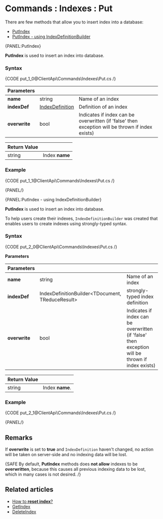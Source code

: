 # Commands : Indexes : Put

There are few methods that allow you to insert index into a database:   
- [PutIndex](../../../client-api/commands/indexes/put#putindex)   
- [PutIndex - using IndexDefinitionBuilder](../../../client-api/commands/indexes/put#putindex---using-indexdefinitionbuilder)   

{PANEL:PutIndex}

**PutIndex** is used to insert an index into database.

### Syntax

{CODE put_1_0@ClientApi\Commands\Indexes\Put.cs /}

| Parameters | | |
| ------------- | ------------- | ----- |
| **name** | string | Name of an index |
| **indexDef** | [IndexDefinition](../../../glossary/indexes/index-definition) | Definition of an index |
| **overwrite** | bool | Indicates if index can be overwritten (if 'false' then exception will be thrown if index exists) |

| Return Value | |
| ------------- | ----- |
| string | Index **name** |

### Example

{CODE put_1_1@ClientApi\Commands\Indexes\Put.cs /}

{PANEL/}

{PANEL:PutIndex - using IndexDefinitionBuilder}

**PutIndex** is used to insert an index into database. 

To help users create their indexes, `IndexDefinitionBuilder` was created that enables users to create indexes using strongly-typed syntax.

### Syntax

{CODE put_2_0@ClientApi\Commands\Indexes\Put.cs /}

**Parameters**   

| Parameters | | |
| ------------- | ------------- | ----- |
| **name** | string | Name of an index |
| **indexDef** | IndexDefinitionBuilder<TDocument, TReduceResult> | strongly-typed index definition |
| **overwrite** | bool | Indicates if index can be overwritten (if 'false' then exception will be thrown if index exists) |

| Return Value | |
| ------------- | ----- |
| string | Index **name**. |

### Example

{CODE put_2_1@ClientApi\Commands\Indexes\Put.cs /}

{PANEL/}

## Remarks

If **overwrite** is set to **true** and `IndexDefinition` haven't changed, no action will be taken on server-side and no indexing data will be lost.

{SAFE By default, **PutIndex** methods does **not allow** indexes to be **overwritten**, because this causes all previous indexing data to be lost, which in many cases is not desired. /}

## Related articles

- [How to **reset index**?](../../../client-api/commands/indexes/reset-index)  
- [GetIndex](../../../client-api/commands/indexes/get)  
- [DeleteIndex](../../../client-api/commands/indexes/delete)  
